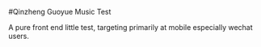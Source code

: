 #Qinzheng Guoyue Music Test

A pure front end little test, targeting primarily at mobile especially wechat users.